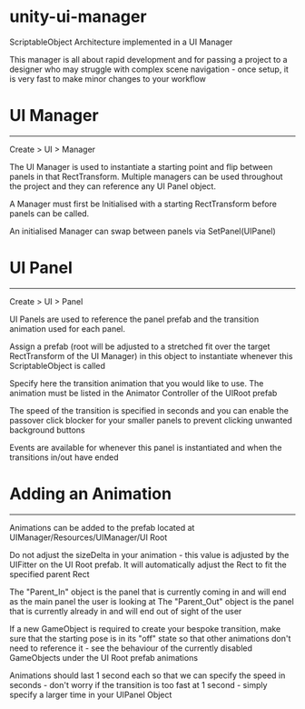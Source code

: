# unity-ui-manager
ScriptableObject Architecture implemented in a UI Manager

This manager is all about rapid development and for passing a project to a designer who may struggle
with complex scene navigation - once setup, it is very fast to make minor changes to your workflow

# UI Manager
------------
Create > UI > Manager

The UI Manager is used to instantiate a starting point and flip between panels in that RectTransform.
Multiple managers can be used throughout the project and they can reference any UI Panel object.

A Manager must first be Initialised with a starting RectTransform before panels can be called.

An initialised Manager can swap between panels via SetPanel(UIPanel)

# UI Panel
----------
Create > UI > Panel

UI Panels are used to reference the panel prefab and the transition animation used for each panel.

Assign a prefab (root will be adjusted to a stretched fit over the target RectTransform of the UI Manager)
in this object to instantiate whenever this ScriptableObject is called

Specify here the transition animation that you would like to use. The animation must be listed in the
Animator Controller of the UIRoot prefab

The speed of the transition is specified in seconds and you can enable the passover click blocker for your
smaller panels to prevent clicking unwanted background buttons

Events are available for whenever this panel is instantiated and when the transitions in/out have ended

# Adding an Animation
----------------------
Animations can be added to the prefab located at UIManager/Resources/UIManager/UI Root

Do not adjust the sizeDelta in your animation - this value is adjusted by the UIFitter on the UI Root prefab.
It will automatically adjust the Rect to fit the specified parent Rect

The "Parent_In" object is the panel that is currently coming in and will end as the main panel the user is looking at
The "Parent_Out" object is the panel that is currently already in and will end out of sight of the user

If a new GameObject is required to create your bespoke transition, make sure that the starting pose is in its "off"
state so that other animations don't need to reference it - see the behaviour of the currently disabled GameObjects
under the UI Root prefab animations

Animations should last 1 second each so that we can specify the speed in seconds - don't worry if the transition is
too fast at 1 second - simply specify a larger time in your UIPanel Object
